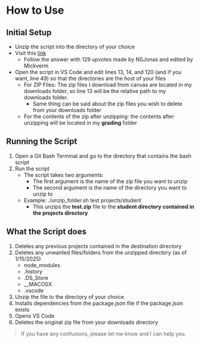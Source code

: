 # How to Use

## Initial Setup

- Unzip the script into the directory of your choice
- Visit this [link](https://stackoverflow.com/questions/38782928/how-to-add-man-and-zip-to-git-bash-installation-on-windows)
  - Follow the answer with 129 upvotes made by NSJonas and edited by Mickverm
- Open the script in VS Code and edit lines 13, 14, and 120 (and if you want, line 49) so that the directories are the host of your files
  - For ZIP Files: The zip files I download from canvas are located in my downloads folder, so line 13 will be the relative path to my downloads folder.
    - Same thing can be said about the zip files you wish to delete from your downloads folder
  - For the contents of the zip after unzipping: the contents after unzipping will be located in my **grading** folder

## Running the Script

1. Open a Git Bash Terminal and go to the directory that contains the bash script
2. Run the script
    - The script takes two arguments:
        - The first argument is the name of the zip file you want to unzip
        - The second argument is the name of the directory you want to unzip to
    - Example: ./unzip_folder.sh test projects/student
        - This unzips the **test.zip** file to the **student directory contained in the projects directory**

## What the Script does

1. Deletes any previous projects contained in the destination directory
2. Deletes any unwanted files/folders from the unzipped directory (as of 1/15/2025)
    - node_modules
    - .history
    - .DS_Store
    - __MACOSX
    - .vscode
3. Unzip the file to the directory of your choice
4. Installs dependencies from the package.json file if the package.json exists
5. Opens VS Code
6. Deletes the original zip file from your downloads directory

> If you have any confusions, please let me know and I can help you.
